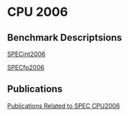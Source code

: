 # CPU 2006

## Benchmark Descriptsions

[SPECint2006](https://www.spec.org/cpu2006/CINT2006/)

[SPECfp2006](https://www.spec.org/cpu2006/CFP2006/)

## Publications

[Publications Related to SPEC CPU2006](https://www.spec.org/cpu2006/publications/)
